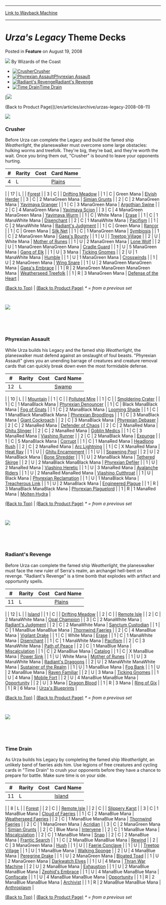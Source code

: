 
---
[Link to Wayback Machine](https://web.archive.org/web/20220523025426/https://magic.wizards.com/en/articles/archive/feature/urzas-legacy-theme-decks-2008-08-19)

[_metadata_:author]:- "Wizards of the Coast"
[_metadata_:description]:- "Crusher Phyrexian Assault Radiant's Revenge Time Drain (Back to Product Page) Crusher Before Urza can complete the Legacy and build the famed ship Weatherlight, the planeswalker must overcome some large obstacles: hulking worms and treefolk. They're big, they're bad, and they're worth the wait. Once you bring them out, `Crusher` is bound to leave your opponents hurting."
[_metadata_:generator]:- "Drupal 7 (http://drupal.org)"
[_metadata_:publish_date]:- "2008-08-19"
[_metadata_:title]:- "Urza's Legacy Theme Decks"
[_metadata_:wayback_capture_timestamp]:- "2022-05-23 02:54:26+00:00"
[_metadata_:wayback_raw_url]:- "https://web.archive.org/web/20220523025426id_/https://magic.wizards.com/en/articles/archive/feature/urzas-legacy-theme-decks-2008-08-19"
[_metadata_:wayback_url]:- "https://magic.wizards.com/en/articles/archive/feature/urzas-legacy-theme-decks-2008-08-19"
---


*Urza's Legacy* Theme Decks
===========================



 Posted in **Feature**
 on August 19, 2008 






![](https://media.magic.wizards.com/styles/auth_small/public/images/person/wizards_author.jpg)
By Wizards of the Coast















* [![Crusher](https://media.magic.wizards.com/image_legacy_migration/magic/expert/Urzas_Legacy/images/ul_pcd_crusher.jpg)Crusher](#deck1)
* [![Phyrexian Assault](https://media.magic.wizards.com/image_legacy_migration/magic/expert/Urzas_Legacy/images/ul_pcd_phyrex.jpg)Phyrexian Assault](#deck2)
* [![Radiant's Revenge](https://media.magic.wizards.com/image_legacy_migration/magic/expert/Urzas_Legacy/images/ul_pcd_radiant.jpg)Radiant's Revenge](#deck3)
* [![Time Drain](https://media.magic.wizards.com/image_legacy_migration/magic/expert/Urzas_Legacy/images/ul_pcd_timedrain.jpg)Time Drain](#deck4)




[![](https://media.magic.wizards.com/image_legacy_migration/magic/expert/Urzas_Saga/images/UZBoosterDisplay.jpg)  

(Back to Product Page)](/en/articles/archive/urzas-legacy-2008-08-11)






![](https://media.magic.wizards.com/image_legacy_migration/Magic/Assets/divider_bar_lg.gif)



### Crusher


Before Urza can complete the Legacy and build the famed ship *Weatherlight*, the planeswalker must overcome some large obstacles: hulking worms and treefolk. They're big, they're bad, and they're worth the wait. Once you bring them out, "Crusher" is bound to leave your opponents hurting.




| # | Rarity | Cost | Card Name |
| --- | --- | --- | --- |
| 4 | L |  | [Plains](https://gatherer.wizards.com/Pages/Card/Details.aspx?name=Plains)
 |
| 17 | L |  | [Forest](https://gatherer.wizards.com/Pages/Card/Details.aspx?name=Forest)
 |
| 3 | C |  | [Drifting Meadow](https://gatherer.wizards.com/Pages/Card/Details.aspx?name=Drifting+Meadow)
 |
| 1 | C | Green Mana | [Elvish Herder](https://gatherer.wizards.com/Pages/Card/Details.aspx?name=Elvish+Herder)
 |
| 3 | C | 2 ManaGreen Mana | [Simian Grunts](https://gatherer.wizards.com/Pages/Card/Details.aspx?name=Simian+Grunts)
 |
| 2 | C | 2 ManaGreen Mana | [Yavimaya Granger](https://gatherer.wizards.com/Pages/Card/Details.aspx?name=Yavimaya+Granger)
 |
| 1 | C | 3 ManaGreen Mana | [Argothian Swine](https://gatherer.wizards.com/Pages/Card/Details.aspx?name=Argothian+Swine)
 |
| 2 | C | 4 ManaGreen Mana | [Yavimaya Scion](https://gatherer.wizards.com/Pages/Card/Details.aspx?name=Yavimaya+Scion)
 |
| 3 | C | 4 ManaGreen ManaGreen Mana | [Yavimaya Wurm](https://gatherer.wizards.com/Pages/Card/Details.aspx?name=Yavimaya+Wurm)
 |
| 1 | C | White Mana | [Erase](https://gatherer.wizards.com/Pages/Card/Details.aspx?name=Erase)
 |
| 1 | C | 1 ManaWhite Mana | [Disenchant](https://gatherer.wizards.com/Pages/Card/Details.aspx?name=Disenchant)
 |
| 2 | C | 1 ManaWhite Mana | [Pacifism](https://gatherer.wizards.com/Pages/Card/Details.aspx?name=Pacifism)
 |
| 1 | C | 2 ManaWhite Mana | [Radiant's Judgment](https://gatherer.wizards.com/Pages/Card/Details.aspx?name=Radiant%27s+Judgment)
 |
| 1 | C | Green Mana | [Rancor](https://gatherer.wizards.com/Pages/Card/Details.aspx?name=Rancor)
 |
| 1 | C | Green Mana | [Silk Net](https://gatherer.wizards.com/Pages/Card/Details.aspx?name=Silk+Net)
 |
| 1 | C | 1 ManaGreen Mana | [Symbiosis](https://gatherer.wizards.com/Pages/Card/Details.aspx?name=Symbiosis)
 |
| 1 | C | 2 ManaGreen Mana | [Gaea's Bounty](https://gatherer.wizards.com/Pages/Card/Details.aspx?name=Gaea%27s+Bounty)
 |
| 1 | U |  | [Treetop Village](https://gatherer.wizards.com/Pages/Card/Details.aspx?name=Treetop+Village)
 |
| 2 | U | White Mana | [Mother of Runes](https://gatherer.wizards.com/Pages/Card/Details.aspx?name=Mother+of+Runes)
 |
| 1 | U | 2 ManaGreen Mana | [Lone Wolf](https://gatherer.wizards.com/Pages/Card/Details.aspx?name=Lone+Wolf)
 |
| 2 | U | 1 ManaGreen ManaGreen Mana | [Cradle Guard](https://gatherer.wizards.com/Pages/Card/Details.aspx?name=Cradle+Guard)
 |
| 1 | U | 5 ManaGreen Mana | [Gang of Elk](https://gatherer.wizards.com/Pages/Card/Details.aspx?name=Gang+of+Elk)
 |
| 1 | U | 3 Mana | [Ticking Gnomes](https://gatherer.wizards.com/Pages/Card/Details.aspx?name=Ticking+Gnomes)
 |
| 2 | U | 1 ManaWhite Mana | [Humble](https://gatherer.wizards.com/Pages/Card/Details.aspx?name=Humble)
 |
| 1 | U | 1 ManaGreen Mana | [Crosswinds](https://gatherer.wizards.com/Pages/Card/Details.aspx?name=Crosswinds)
 |
| 1 | U | 2 ManaGreen Mana | [Wing Snare](https://gatherer.wizards.com/Pages/Card/Details.aspx?name=Wing+Snare)
 |
| 1 | U | 2 ManaGreen ManaGreen Mana | [Gaea's Embrace](https://gatherer.wizards.com/Pages/Card/Details.aspx?name=Gaea%27s+Embrace+) 
 |
| 1 | R | 2 ManaGreen ManaGreen ManaGreen Mana | [Weatherseed Treefolk](https://gatherer.wizards.com/Pages/Card/Details.aspx?name=Weatherseed+Treefolk)
 |
| 1 | R | 3 ManaGreen Mana | [Defense of the Heart](https://gatherer.wizards.com/Pages/Card/Details.aspx?name=Defense+of+the+Heart)
 |

[(Back to Top)](#top) | [(Back to Product Page)](/en/articles/archive/urzas-legacy-2008-08-11)
*\* = from a previous set*
 


 


![](https://media.magic.wizards.com/image_legacy_migration/Magic/Assets/divider_bar_lg.gif)


 


 



### Phyrexian Assault


While Urza builds his Legacy and the famed ship *Weatherlight*, the planeswalker must defend against an onslaught of foul beasts. "Phyrexian Assault" gives you an unending barrage of creatures and creature removal cards that can quickly break down even the most formidable defense.




| # | Rarity | Cost | Card Name |
| --- | --- | --- | --- |
| 12 | L |  | [Swamp](https://gatherer.wizards.com/Pages/Card/Details.aspx?name=Swamp)
 |
| 10 | L |  | [Mountain](https://gatherer.wizards.com/Pages/Card/Details.aspx?name=Mountain)
 |
| 1 | C |  | [Polluted Mire](https://gatherer.wizards.com/Pages/Card/Details.aspx?name=Polluted+Mire)
 |
| 1 | C |  | [Smoldering Crater](https://gatherer.wizards.com/Pages/Card/Details.aspx?name=Smoldering+Crater)
 |
| 1 | C | 1 ManaBlack Mana | [Phyrexian Denouncer](https://gatherer.wizards.com/Pages/Card/Details.aspx?name=Phyrexian+Denouncer)
 |
| 1 | C | Black ManaBlack Mana | [Fog of Gnats](https://gatherer.wizards.com/Pages/Card/Details.aspx?name=Fog+of+Gnats)
 |
| 1 | C | 2 ManaBlack Mana | [Looming Shade](https://gatherer.wizards.com/Pages/Card/Details.aspx?name=Looming+Shade)
 |
| 1 | C | 1 ManaBlack ManaBlack Mana | [Phyrexian Broodlings](https://gatherer.wizards.com/Pages/Card/Details.aspx?name=Phyrexian+Broodlings)
 |
| 1 | C | 3 ManaBlack Mana | [Giant Cockroach](https://gatherer.wizards.com/Pages/Card/Details.aspx?name=Giant+Cockroach)
 |
| 2 | C | 3 ManaBlack Mana | [Phyrexian Debaser](https://gatherer.wizards.com/Pages/Card/Details.aspx?name=Phyrexian+Debaser)
 |
| 2 | C | 2 ManaRed Mana | [Defender of Chaos](https://gatherer.wizards.com/Pages/Card/Details.aspx?name=Defender+of+Chaos)
 |
| 2 | C | 2 ManaRed Mana | [Ghitu Slinger](https://gatherer.wizards.com/Pages/Card/Details.aspx?name=Ghitu+Slinger)
 |
| 2 | C | 2 ManaRed Mana | [Goblin Medics](https://gatherer.wizards.com/Pages/Card/Details.aspx?name=Goblin+Medics)
 |
| 1 | C | 3 ManaRed Mana | [Viashino Runner](https://gatherer.wizards.com/Pages/Card/Details.aspx?name=Viashino+Runner)
 |
| 2 | C | 2 ManaBlack Mana | [Expunge](https://gatherer.wizards.com/Pages/Card/Details.aspx?name=Expunge)
 |
| 1 | C | 5 ManaBlack Mana | [Corrupt](https://gatherer.wizards.com/Pages/Card/Details.aspx?name=Corrupt)
 |
| 1 | C | 1 ManaRed Mana | [Headlong Rush](https://gatherer.wizards.com/Pages/Card/Details.aspx?name=Headlong+Rush)
 |
| 2 | C | 2 ManaRed Mana | [Arc Lightning](https://gatherer.wizards.com/Pages/Card/Details.aspx?name=Arc+Lightning)
 |
| 1 | C | X ManaRed Mana | [Heat Ray](https://gatherer.wizards.com/Pages/Card/Details.aspx?name=Heat+Ray)
 |
| 1 | U |  | [Ghitu Encampment](https://gatherer.wizards.com/Pages/Card/Details.aspx?name=Ghitu+Encampment)
 |
| 1 | U |  | [Spawning Pool](https://gatherer.wizards.com/Pages/Card/Details.aspx?name=Spawning+Pool)
 |
| 2 | U | 2 ManaBlack Mana | [Bone Shredder](https://gatherer.wizards.com/Pages/Card/Details.aspx?name=Bone+Shredder)
 |
| 1 | U | 2 ManaBlack Mana | [Tethered Skirge](https://gatherer.wizards.com/Pages/Card/Details.aspx?name=Tethered+Skirge)
 |
| 2 | U | 2 ManaBlack ManaBlack Mana | [Phyrexian Defiler](https://gatherer.wizards.com/Pages/Card/Details.aspx?name=Phyrexian+Defiler)
 |
| 1 | U | 2 ManaRed Mana | [Viashino Heretic](https://gatherer.wizards.com/Pages/Card/Details.aspx?name=Viashino+Heretic)
 |
| 1 | U | 3 ManaRed Mana | [Avalanche Riders](https://gatherer.wizards.com/Pages/Card/Details.aspx?name=Avalanche+Riders)
 |
| 1 | U | 2 ManaRed ManaRed Mana | [Viashino Cutthroat](https://gatherer.wizards.com/Pages/Card/Details.aspx?name=Viashino+Cutthroat)
 |
| 1 | U | Black Mana | [Phyrexian Reclamation](https://gatherer.wizards.com/Pages/Card/Details.aspx?name=Phyrexian+Reclamation)
 |
| 1 | U | 1 ManaBlack Mana | [Treacherous Link](https://gatherer.wizards.com/Pages/Card/Details.aspx?name=Treacherous+Link)
 |
| 1 | U | 2 ManaBlack Mana | [Engineered Plague](https://gatherer.wizards.com/Pages/Card/Details.aspx?name=Engineered+Plague)
 |
| 1 | R | 3 ManaBlack ManaBlack Mana | [Phyrexian Plaguelord](https://gatherer.wizards.com/Pages/Card/Details.aspx?name=Phyrexian+Plaguelord)
 |
| 1 | R | 1 ManaRed Mana | [Molten Hydra](https://gatherer.wizards.com/Pages/Card/Details.aspx?name=Molten+Hydra)
 |

[(Back to Top)](#top) | [(Back to Product Page)](/en/articles/archive/urzas-legacy-2008-08-11)
*\* = from a previous set*
 


 


![](https://media.magic.wizards.com/image_legacy_migration/Magic/Assets/divider_bar_lg.gif)


 


 



### Radiant's Revenge


Before Urza can complete the famed ship *Weatherlight*, the planeswalker must face the new ruler of Serra's realm, an archangel hell-bent on revenge. "Radiant's Revenge" is a time bomb that explodes with artifact and opportunity spells.




| # | Rarity | Cost | Card Name |
| --- | --- | --- | --- |
| 11 | L |  | [Plains](https://gatherer.wizards.com/Pages/Card/Details.aspx?name=Plains)
 |
| 12 | L |  | [Island](https://gatherer.wizards.com/Pages/Card/Details.aspx?name=Island)
 |
| 1 | C |  | [Drifting Meadow](https://gatherer.wizards.com/Pages/Card/Details.aspx?name=Drifting+Meadow)
 |
| 2 | C |  | [Remote Isle](https://gatherer.wizards.com/Pages/Card/Details.aspx?name=Remote+Isle)
 |
| 2 | C | 2 ManaWhite Mana | [Opal Champion](https://gatherer.wizards.com/Pages/Card/Details.aspx?name=Opal+Champion)
 |
| 3 | C | 2 ManaWhite Mana | [Radiant's Judgment](https://gatherer.wizards.com/Pages/Card/Details.aspx?name=Radiant%27s+Judgment)
 |
| 2 | C | 2 ManaWhite Mana | [Sanctum Custodian](https://gatherer.wizards.com/Pages/Card/Details.aspx?name=Sanctum+Custodian)
 |
| 1 | C | 1 ManaBlue ManaBlue Mana | [Thornwind Faeries](https://gatherer.wizards.com/Pages/Card/Details.aspx?name=Thornwind+Faeries)
 |
| 2 | C | 4 ManaBlue Mana | [Vigilant Drake](https://gatherer.wizards.com/Pages/Card/Details.aspx?name=Vigilant+Drake)
 |
| 1 | C | White Mana | [Erase](https://gatherer.wizards.com/Pages/Card/Details.aspx?name=Erase)
 |
| 1 | C | 1 ManaWhite Mana | [Disenchant](https://gatherer.wizards.com/Pages/Card/Details.aspx?name=Disenchant)
 |
| 1 | C | 1 ManaWhite Mana | [Pacifism](https://gatherer.wizards.com/Pages/Card/Details.aspx?name=Pacifism)
 |
| 2 | C | 3 ManaWhite Mana | [Path of Peace](https://gatherer.wizards.com/Pages/Card/Details.aspx?name=Path+of+Peace)
 |
| 2 | C | 1 ManaBlue Mana | [Miscalculation](https://gatherer.wizards.com/Pages/Card/Details.aspx?name=Miscalculation)
 |
| 1 | C | 2 ManaBlue Mana | [Catalog](https://gatherer.wizards.com/Pages/Card/Details.aspx?name=Catalog)
 |
| 1 | C | X ManaBlue Mana | [Power Sink](https://gatherer.wizards.com/Pages/Card/Details.aspx?name=Power+Sink)
 |
| 1 | U | White Mana | [Mother of Runes](https://gatherer.wizards.com/Pages/Card/Details.aspx?name=Mother+of+Runes)
 |
| 1 | U | 3 ManaWhite Mana | [Radiant's Dragoons](https://gatherer.wizards.com/Pages/Card/Details.aspx?name=Radiant%27s+Dragoons)
 |
| 2 | U | 2 ManaWhite ManaWhite Mana | [Sustainer of the Realm](https://gatherer.wizards.com/Pages/Card/Details.aspx?name=Sustainer+of+the+Realm)
 |
| 1 | U | 1 ManaBlue Mana | [Fog Bank](https://gatherer.wizards.com/Pages/Card/Details.aspx?name=Fog+Bank)
 |
| 1 | U | 2 ManaBlue Mana | [Raven Familiar](https://gatherer.wizards.com/Pages/Card/Details.aspx?name=Raven+Familiar)
 |
| 2 | U | 3 Mana | [Ticking Gnomes](https://gatherer.wizards.com/Pages/Card/Details.aspx?name=Ticking+Gnomes)
 |
| 1 | U | 4 Mana | [Mobile Fort](https://gatherer.wizards.com/Pages/Card/Details.aspx?name=Mobile+Fort)
 |
| 2 | U | 4 ManaBlue ManaBlue Mana | [Opportunity](https://gatherer.wizards.com/Pages/Card/Details.aspx?name=Opportunity)
 |
| 2 | U | 3 Mana | [Dragon Blood](https://gatherer.wizards.com/Pages/Card/Details.aspx?name=Dragon+Blood)
 |
| 1 | R | 3 Mana | [Ring of Gix](https://gatherer.wizards.com/Pages/Card/Details.aspx?name=Ring+of+Gix)
 |
| 1 | R | 6 Mana | [Urza's Blueprints](https://gatherer.wizards.com/Pages/Card/Details.aspx?name=Urza%27s+Blueprints)
 |

[(Back to Top)](#top) | [(Back to Product Page)](/en/articles/archive/urzas-legacy-2008-08-11)
*\* = from a previous set*
 


 


![](https://media.magic.wizards.com/image_legacy_migration/Magic/Assets/divider_bar_lg.gif)


 


 



### Time Drain


As Urza builds his Legacy by completing the famed ship *Weatherlight*, an unlikely band of faeries aids him. Use legions of free creatures and cycling cards in "Time Drain" to crush your opponents before they have a chance to prepare for battle. Make sure time is on your side.




| # | Rarity | Cost | Card Name |
| --- | --- | --- | --- |
| 11 | L |  | [Island](https://gatherer.wizards.com/Pages/Card/Details.aspx?name=Island)
 |
| 8 | L |  | [Forest](https://gatherer.wizards.com/Pages/Card/Details.aspx?name=Forest)
 |
| 2 | C |  | [Remote Isle](https://gatherer.wizards.com/Pages/Card/Details.aspx?name=Remote+Isle)
 |
| 2 | C |  | [Slippery Karst](https://gatherer.wizards.com/Pages/Card/Details.aspx?name=Slippery+Karst)
 |
| 3 | C | 1 ManaBlue Mana | [Cloud of Faeries](https://gatherer.wizards.com/Pages/Card/Details.aspx?name=Cloud+of+Faeries)
 |
| 1 | C | 2 ManaBlue Mana | [Weatherseed Faeries](https://gatherer.wizards.com/Pages/Card/Details.aspx?name=Weatherseed+Faeries)
 |
| 2 | C | 1 ManaBlue ManaBlue Mana | [Thornwind Faeries](https://gatherer.wizards.com/Pages/Card/Details.aspx?name=Thornwind+Faeries)
 |
| 2 | C | 1 ManaGreen Mana | [Acridian](https://gatherer.wizards.com/Pages/Card/Details.aspx?name=Acridian)
 |
| 3 | C | 2 ManaGreen Mana | [Simian Grunts](https://gatherer.wizards.com/Pages/Card/Details.aspx?name=Simian+Grunts)
 |
| 2 | C | Blue Mana | [Intervene](https://gatherer.wizards.com/Pages/Card/Details.aspx?name=Intervene)
 |
| 2 | C | 1 ManaBlue Mana | [Miscalculation](https://gatherer.wizards.com/Pages/Card/Details.aspx?name=Miscalculation)
 |
| 2 | C | 1 ManaBlue Mana | [Snap](https://gatherer.wizards.com/Pages/Card/Details.aspx?name=Snap)
 |
| 2 | C | 2 ManaBlue Mana | [Frantic Search](https://gatherer.wizards.com/Pages/Card/Details.aspx?name=Frantic+Search)
 |
| 1 | C | 2 ManaBlue ManaBlue Mana | [Rewind](https://gatherer.wizards.com/Pages/Card/Details.aspx?name=Rewind)
 |
| 2 | C | 3 ManaGreen Mana | [Hush](https://gatherer.wizards.com/Pages/Card/Details.aspx?name=Hush)
 |
| 1 | U |  | [Faerie Conclave](https://gatherer.wizards.com/Pages/Card/Details.aspx?name=Faerie+Conclave)
 |
| 1 | U |  | [Treetop Village](https://gatherer.wizards.com/Pages/Card/Details.aspx?name=Treetop+Village)
 |
| 1 | U | 1 ManaBlue Mana | [Walking Sponge](https://gatherer.wizards.com/Pages/Card/Details.aspx?name=Walking+Sponge)
 |
| 2 | U | 4 ManaBlue Mana | [Peregrine Drake](https://gatherer.wizards.com/Pages/Card/Details.aspx?name=Peregrine+Drake)
 |
| 1 | U | 2 ManaGreen Mana | [Bloated Toad](https://gatherer.wizards.com/Pages/Card/Details.aspx?name=Bloated+Toad)
 |
| 1 | U | 2 ManaGreen Mana | [Darkwatch Elves](https://gatherer.wizards.com/Pages/Card/Details.aspx?name=Darkwatch+Elves)
 |
| 1 | U | 4 Mana | [Thran War Machine](https://gatherer.wizards.com/Pages/Card/Details.aspx?name=Thran+War+Machine)
 |
| 2 | U | 2 ManaBlue Mana | [Exhaustion](https://gatherer.wizards.com/Pages/Card/Details.aspx?name=Exhaustion)
 |
| 1 | U | 2 ManaBlue ManaBlue Mana | [Zephid's Embrace](https://gatherer.wizards.com/Pages/Card/Details.aspx?name=Zephid%27s+Embrace)
 |
| 1 | U | 4 ManaBlue ManaBlue Mana | [Confiscate](https://gatherer.wizards.com/Pages/Card/Details.aspx?name=Confiscate)
 |
| 1 | U | 4 ManaBlue ManaBlue Mana | [Opportunity](https://gatherer.wizards.com/Pages/Card/Details.aspx?name=Opportunity)
 |
| 1 | R | 2 ManaBlue ManaBlue Mana | [Archivist](https://gatherer.wizards.com/Pages/Card/Details.aspx?name=Archivist)
 |
| 1 | R | 2 ManaBlue ManaBlue Mana | [Anthroplasm](https://gatherer.wizards.com/Pages/Card/Details.aspx?name=Anthroplasm)
 |

[(Back to Top)](#top) | [(Back to Product Page)](/en/articles/archive/urzas-legacy-2008-08-11)
*\* = from a previous set*

 





